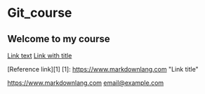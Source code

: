 # Git_course
## Welcome to my course

[Link text](https://www.markdownlang.com)
[Link with title](https://www.markdownlang.com "Link title")

[Reference link][1]
[1]: https://www.markdownlang.com "Link title"

<https://www.markdownlang.com>
<email@example.com>
